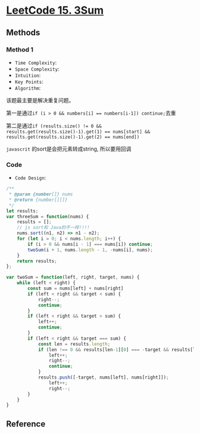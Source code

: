 # [LeetCode 15. 3Sum](https://leetcode-cn.com/problems/3sum/)

## Methods

### Method 1

* `Time Complexity`:
* `Space Complexity`:
* `Intuition`:
* `Key Points`:
* `Algorithm`:

该题最主要是解决重复问题。

第一是通过`if (i > 0 && numbers[i] == numbers[i-1]) continue;`去重

第二是通过`if (results.size() != 0 && results.get(results.size()-1).get(1) == nums[start] && results.get(results.size()-1).get(2) == nums[end])`

`javascrit` 的sort是会把元素转成string, 所以要用回调

### Code

* `Code Design`:

```javascript
/**
 * @param {number[]} nums
 * @return {number[][]}
 */
let results;
var threeSum = function(nums) {
    results = [];
    // js sort和 Java的不一样!!!!
    nums.sort((n1, n2) => n1 - n2);
    for (let i = 0; i < nums.length; i++) {
        if (i > 0 && nums[i - 1] === nums[i]) continue;
        twoSum(i + 1, nums.length - 1, -nums[i], nums);
    }
    return results;
};

var twoSum = function(left, right, target, nums) {
    while (left < right) {
        const sum = nums[left] + nums[right]
        if (left < right && target < sum) {
            right--;
            continue;
        }
        if (left < right && target > sum) {
            left++;
            continue;
        }
        if (left < right && target === sum) {
            const len = results.length;
            if (len !== 0 && results[len-1][0] === -target && results[len-1][1] === nums[left]) {
                left++;
                right--;
                continue;
            }
            results.push([-target, nums[left], nums[right]]);
                left++;
                right--;
        }
    }
}
```

## Reference
